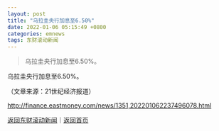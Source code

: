 ```yaml
---
layout: post
title: "乌拉圭央行加息至6.50%"
date: 2022-01-06 05:15:49 +0800
categories: emnews
tags: 东财滚动新闻
---
```

> 乌拉圭央行加息至6.50%。

<p>乌拉圭央行加息至6.50%。</p><p class="em_media">（文章来源：21世纪经济报道）</p>

<http://finance.eastmoney.com/news/1351,202201062237496078.html>

[返回东财滚动新闻](//finews.withounder.com/emnews/)｜[返回首页](//finews.withounder.com/)